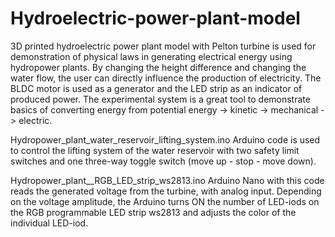 # Hydroelectric-power-plant-model
3D printed hydroelectric power plant model with Pelton turbine is used for demonstration of physical laws in generating electrical energy using hydropower plants. By changing the height difference and changing the water flow, the user can directly influence the production of electricity. The BLDC motor is used as a generator and the LED strip as an indicator of produced power. The experimental system is a great tool to demonstrate basics of converting energy from potential energy -> kinetic -> mechanical -> electric.

Hydropower_plant_water_reservoir_lifting_system.ino
Arduino code is used to control the lifting system of the water reservoir with two safety limit switches and one three-way toggle switch (move up - stop - move down).

Hydropower_plant__RGB_LED_strip_ws2813.ino
Arduino Nano with this code reads the generated voltage from the turbine, with analog input. Depending on the voltage amplitude, the Arduino turns ON the number of LED-iods on the RGB programmable LED strip ws2813 and adjusts the color of the individual LED-iod.
